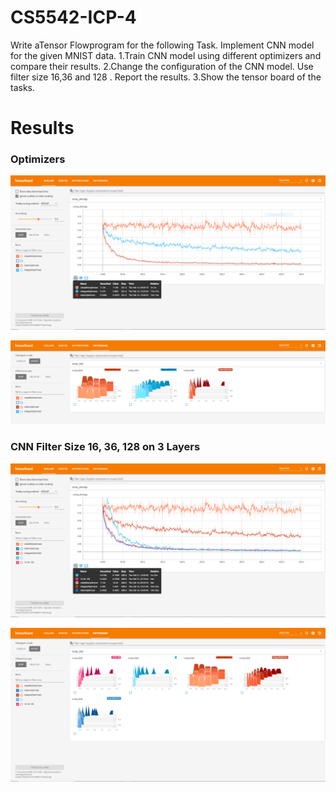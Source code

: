 # CS5542-ICP-4
Write aTensor Flowprogram for the following Task.
Implement CNN model for the given MNIST data.
  1.Train CNN model using different optimizers and compare their results.
  2.Change the configuration of the CNN model. Use filter size 16,36 and 128 . Report the results.
  3.Show the tensor board of the tasks.
  
# Results
### Optimizers
![Optimizers](https://github.com/anhnguyent93/CS5542/blob/master/images/ICP4_Scalars.PNG)

![Histograms](https://github.com/anhnguyent93/CS5542/blob/master/images/ICP4_Optimizer.PNG)

### CNN Filter Size 16, 36, 128 on 3 Layers

![](https://github.com/anhnguyent93/CS5542/blob/master/images/ICP4_Scalars_CNN%20Filter%20Size%2016%2C%2036%2C%20128%20on%203%20Layers.PNG)

![](https://github.com/anhnguyent93/CS5542/blob/master/images/ICP4_Histograms_CNN%20Filter%20Size%2016%2C%2036%2C%20128%20on%203%20Layers.PNG)
